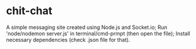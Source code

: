 # chit-chat
A simple messaging site created using Node.js and Socket.io; 
Run 'node/nodemon server.js' in terminal/cmd-prmpt (then open the file);
Install necessary dependencies (check .json file for that).
